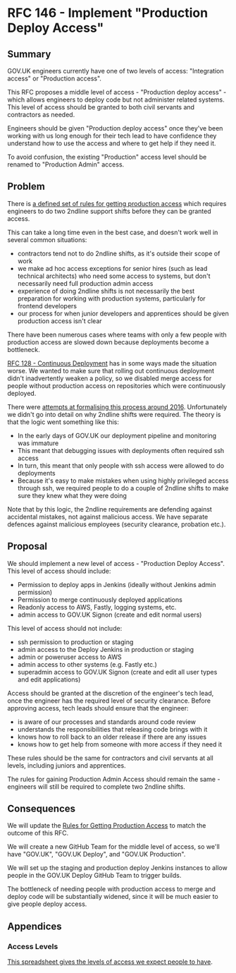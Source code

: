 # RFC 146 - Implement "Production Deploy Access"

## Summary

GOV.UK engineers currently have one of two levels of access: "Integration access" or "Production access".

This RFC proposes a middle level of access - "Production deploy access" - which allows engineers to deploy code but not administer related systems. This level of access should be granted to both civil servants and contractors as needed.

Engineers should be given "Production deploy access" once they've been working with us long enough for their tech lead to have confidence they understand how to use the access and where to get help if they need it.

To avoid confusion, the existing "Production" access level should be renamed to "Production Admin" access.

## Problem

There is [a defined set of rules for getting production access](https://docs.publishing.service.gov.uk/manual/rules-for-getting-production-access.html) which requires engineers to do two 2ndline support shifts before they can be granted access.

This can take a long time even in the best case, and doesn't work well in several common situations:

- contractors tend not to do 2ndline shifts, as it's outside their scope of work
- we make ad hoc access exceptions for senior hires (such as lead technical architects) who need some access to systems, but don't necessarily need full production admin access
- experience of doing 2ndline shifts is not necessarily the best preparation for working with production systems, particularly for frontend developers
- our process for when junior developers and apprentices should be given production access isn't clear

There have been numerous cases where teams with only a few people with production access are slowed down because deployments become a bottleneck.

[RFC 128 - Continuous Deployment](https://github.com/alphagov/govuk-rfcs/blob/main/rfc-128-continuous-deployment.md) has in some ways made the situation worse. We wanted to make sure that rolling out continuous deployment didn't inadvertently weaken a policy, so we disabled merge access for people without production access on repositories which were continuously deployed.

There were [attempts at formalising this process around 2016](https://docs.google.com/document/d/1lo1JAkFIeWrIl-7bzkzps8rYi2hscV6IOpDzc8dhFLs/edit#). Unfortunately we didn't go into detail on why 2ndline shifts were required. The theory is that the logic went something like this:

- In the early days of GOV.UK our deployment pipeline and monitoring was immature
- This meant that debugging issues with deployments often required ssh access
- In turn, this meant that only people with ssh access were allowed to do deployments
- Because it's easy to make mistakes when using highly privileged access through ssh, we required people to do a couple of 2ndline shifts to make sure they knew what they were doing

Note that by this logic, the 2ndline requirements are defending against accidental mistakes, not against malicious access. We have separate defences against malicious employees (security clearance, probation etc.).

## Proposal

We should implement a new level of access - "Production Deploy Access". This level of access should include:

- Permission to deploy apps in Jenkins (ideally without Jenkins admin permission)
- Permission to merge continuously deployed applications
- Readonly access to AWS, Fastly, logging systems, etc.
- admin access to GOV.UK Signon (create and edit normal users)

This level of access should not include:

- ssh permission to production or staging
- admin access to the Deploy Jenkins in production or staging
- admin or poweruser access to AWS
- admin access to other systems (e.g. Fastly etc.)
- superadmin access to GOV.UK Signon (create and edit all user types and edit applications)

Access should be granted at the discretion of the engineer's tech lead, once the engineer has the required level of security clearance. Before approving access, tech leads should ensure that the engineer:

- is aware of our processes and standards around code review
- understands the responsibilities that releasing code brings with it
- knows how to roll back to an older release if there are any issues
- knows how to get help from someone with more access if they need it

These rules should be the same for contractors and civil servants at all levels, including juniors and apprentices.

The rules for gaining Production Admin Access should remain the same - engineers will still be required to complete two 2ndline shifts.

## Consequences

We will update the [Rules for Getting Production Access](https://docs.publishing.service.gov.uk/manual/rules-for-getting-production-access.html) to match the outcome of this RFC.

We will create a new GitHub Team for the middle level of access, so we'll have "GOV.UK", "GOV.UK Deploy", and "GOV.UK Production".

We will set up the staging and production deploy Jenkins instances to allow people in the GOV.UK Deploy GitHub Team to trigger builds.

The bottleneck of needing people with production access to merge and deploy code will be substantially widened, since it will be much easier to give people deploy access.

## Appendices

### Access Levels

[This spreadsheet gives the levels of access we expect people to have](https://docs.google.com/spreadsheets/d/1oqy7tKpB8mHBhHQ9jAZu0NR0GKKZXOqtQGBKHYVnpmk/edit#gid=0).
